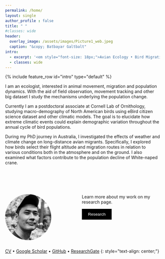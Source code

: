 ```yaml
---
permalink: /home/
layout: single
author_profile : false
title: " "
#classes: wide
header:
  overlay_image: /assets/images/Picture1_web.jpeg
  caption: "&copy; Batbayar Galtbalt"
intro: 
  - excerpt: '<em style="font-size: 18px;">Avian Ecology • Bird Migration • Population Dynamics • Quantitative Ecology</em>'
  - classes: wide
---
```

{% include feature_row id="intro" type="default"  %}

<!-- &nbsp; -->

I am an ecologist, interested in animal movement, migration and population dynamics. With the aid 
of field observation, movement tracking and other big dataset I study the mechanisms 
underlying the population change.

Currently I am a postdoctoral associate at Cornell Lab of Ornithology, studying macro-demography 
of North American birds using eBird citizen science dataset and other climatic models. The goal 
is to elucidate how extreme climatic events could explain demographic variation throughout the 
annual cycle of bird populations. 

During my PhD journey in Australia, I investigated the effects of weather and climate change on 
long-distance avian migrants. Specifically, I explored how birds select their flight altitude and 
migration routes in relation to various conditions both in the atmosphere and on the ground. I 
also examined what factors contribute to the population decline of White-naped crane.


<div style="height: 60px; margin-bottom: 20px;"></div>

<div style="float: left; margin-right: 100px;">
  <img src="/assets/images/bio_photo.png" alt="bio" style="width: 150px; height: 150px; border-radius: 50%;">
</div>




Learn more about my work on my research page.

[<button style="padding: 10px 20px; background-color: black; color: white; text-decoration: none; border: none; border-radius: 0px;">Research</button>](/research/)

<div style="height: 60px; margin-bottom: 20px;"></div>


[CV](#) • [Google Scholar](https://scholar.google.com.au/citations?user=lyXjumMAAAAJ&hl=en) • [GitHub](https://github.com/bgaltbalt) • [ResearchGate](https://www.researchgate.net/profile/Batbayar-Galtbalt)
{: style="text-align: center;"}
